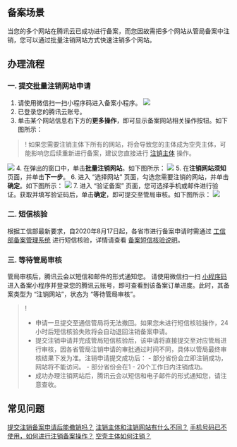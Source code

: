 ## 备案场景
当您的多个网站在腾讯云已成功进行备案，而您因故需把多个网站从管局备案中注销，您可以通过批量注销网站方式快速注销多个网站。

## 办理流程

### 一. 提交批量注销网站申请
[](id:code)
1. 请使用微信扫一扫小程序码进入备案小程序。
![](https://main.qcloudimg.com/raw/f4cb3b91fdcac1b1d4274efcbd955c2e.jpg)
2. 已登录您的腾讯云账号。
3. 单击某个网站信息右下方的**更多操作**，即可显示备案网站相关操作按钮。如下图所示：
>! 如果您需要注销主体下所有的网站，将会导致您的主体成为空壳主体，可能影响您后续重新进行备案，建议您直接进行 [注销主体](https://cloud.tencent.com/document/product/243/37410) 操作。
>
![](https://qcloudimg.tencent-cloud.cn/raw/e55e169ebcb0ada081c2a937cef4e6f6.png)
4. 在弹出的窗口中，单击**批量注销网站**。如下图所示：
![](https://qcloudimg.tencent-cloud.cn/raw/ec90fb9dc5b99a9a96dbdf3706b8109b.png)
5. 在**注销网站须知**页面，并单击**下一步**。
6. 进入 “选择网站” 页面，勾选您需要注销的网站，并单击**确定**。如下图所示：
![](https://main.qcloudimg.com/raw/e372fb8756191321d74e5146b5621dcd.jpeg)
7. 进入 “验证备案” 页面，您可选择手机或邮件进行验证。获取并填写验证码后，单击**确定**，即可提交至管局审核。如下图所示：
![](https://qcloudimg.tencent-cloud.cn/raw/d4118221484634f2836b1f7360985398.png)

### 二. 短信核验
根据工信部最新要求，自2020年8月17日起，各省市进行备案申请时需通过 [工信部备案管理系统](https://beian.miit.gov.cn/) 进行短信核验，详情请查看 [备案短信核验说明](https://cloud.tencent.com/document/product/243/13435)。

### 三. 等待管局审核
管局审核后，腾讯云会以短信和邮件的形式通知您。
请使用微信扫一扫 [小程序码](#code) 进入备案小程序并登录您的腾讯云账号，即可查看到该备案订单进度。此时，其备案类型为 “注销网站”，状态为 “等待管局审核”。
>! 
>- 申请一旦提交至通信管局将无法撤回。如果您未进行短信核验操作，24小时后短信核验失败将会自动退回注销备案申请。
>- 提交注销申请并完成管局短信核验后，该申请将直接提交至对应管局进行审核，因各省管局注销申请的审批通过时间不同，具体以管局最终审核结果下发为准。注销申请提交成功后：
    - 部分省份会立即注销成功，网站将不能访问。
    - 部分省份会在1 - 20个工作日内注销成功。
>- 成功办理注销网站后，腾讯云会以短信和电子邮件的形式通知您，请注意查收。
>

## 常见问题
[提交注销备案申请后能撤销吗？](https://cloud.tencent.com/document/product/243/19622#question1)
[注销主体和注销网站有什么不同？](https://cloud.tencent.com/document/product/243/19622#question2)
[手机号码已不使用，如何进行注销备案操作？](https://cloud.tencent.com/document/product/243/19622#question3)
[空壳主体如何注销？](https://cloud.tencent.com/document/product/243/19622#question4)
